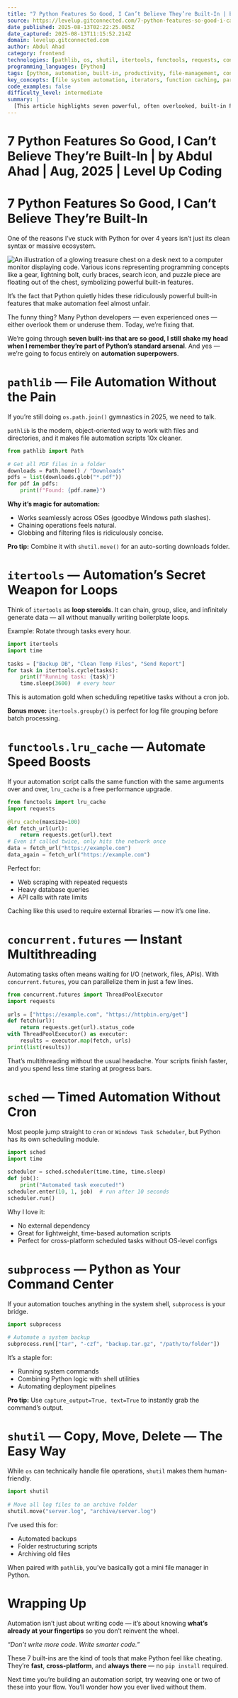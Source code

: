 ```yaml
---
title: "7 Python Features So Good, I Can’t Believe They’re Built-In | by Abdul Ahad | Aug, 2025 | Level Up Coding"
source: https://levelup.gitconnected.com/7-python-features-so-good-i-cant-believe-they-re-built-in-c2a9215d9523
date_published: 2025-08-13T02:22:25.085Z
date_captured: 2025-08-13T11:15:52.214Z
domain: levelup.gitconnected.com
author: Abdul Ahad
category: frontend
technologies: [pathlib, os, shutil, itertools, functools, requests, concurrent.futures, sched, subprocess, cron, Windows Task Scheduler]
programming_languages: [Python]
tags: [python, automation, built-in, productivity, file-management, concurrency, caching, scheduling, system-automation, performance-optimization]
key_concepts: [file system automation, iterators, function caching, parallel processing, task scheduling, inter-process communication, standard library]
code_examples: false
difficulty_level: intermediate
summary: |
  [This article highlights seven powerful, often overlooked, built-in Python features that significantly enhance automation scripts. It covers modules like `pathlib` for object-oriented file handling, `itertools` for efficient loop operations, and `functools.lru_cache` for performance optimization through caching. The author also demonstrates `concurrent.futures` for easy multithreading, `sched` for in-script task scheduling, `subprocess` for interacting with the system shell, and `shutil` for high-level file operations. The piece emphasizes writing "smarter code" by leveraging Python's standard library to avoid reinventing the wheel.]
---
```

# 7 Python Features So Good, I Can’t Believe They’re Built-In | by Abdul Ahad | Aug, 2025 | Level Up Coding

# 7 Python Features So Good, I Can’t Believe They’re Built-In

One of the reasons I’ve stuck with Python for over 4 years isn’t just its clean syntax or massive ecosystem.

![An illustration of a glowing treasure chest on a desk next to a computer monitor displaying code. Various icons representing programming concepts like a gear, lightning bolt, curly braces, search icon, and puzzle piece are floating out of the chest, symbolizing powerful built-in features.](https://miro.medium.com/v2/resize:fit:1000/0*APpqVGc2O4D1JMKh)

It’s the fact that Python quietly hides these ridiculously powerful built-in features that make automation feel almost unfair.

The funny thing? Many Python developers — even experienced ones — either overlook them or underuse them.
Today, we’re fixing that.

We’re going through **seven built-ins that are so good, I still shake my head when I remember they’re part of Python’s standard arsenal**. And yes — we’re going to focus entirely on **automation superpowers**.

# `pathlib` — File Automation Without the Pain

If you’re still doing `os.path.join()` gymnastics in 2025, we need to talk.

`pathlib` is the modern, object-oriented way to work with files and directories, and it makes file automation scripts 10x cleaner.

```python
from pathlib import Path  
  
# Get all PDF files in a folder  
downloads = Path.home() / "Downloads"  
pdfs = list(downloads.glob("*.pdf"))  
for pdf in pdfs:  
    print(f"Found: {pdf.name}")
```

**Why it’s magic for automation:**

*   Works seamlessly across OSes (goodbye Windows path slashes).
*   Chaining operations feels natural.
*   Globbing and filtering files is ridiculously concise.

**Pro tip:** Combine it with `shutil.move()` for an auto-sorting downloads folder.

# `itertools` — Automation’s Secret Weapon for Loops

Think of `itertools` as **loop steroids**. It can chain, group, slice, and infinitely generate data — all without manually writing boilerplate loops.

Example: Rotate through tasks every hour.

```python
import itertools  
import time  
  
tasks = ["Backup DB", "Clean Temp Files", "Send Report"]  
for task in itertools.cycle(tasks):  
    print(f"Running task: {task}")  
    time.sleep(3600)  # every hour
```

This is automation gold when scheduling repetitive tasks without a cron job.

**Bonus move:** `itertools.groupby()` is perfect for log file grouping before batch processing.

# `functools.lru_cache` — Automate Speed Boosts

If your automation script calls the same function with the same arguments over and over, `lru_cache` is a free performance upgrade.

```python
from functools import lru_cache  
import requests  
  
@lru_cache(maxsize=100)  
def fetch_url(url):  
    return requests.get(url).text  
# Even if called twice, only hits the network once  
data = fetch_url("https://example.com")  
data_again = fetch_url("https://example.com")
```

Perfect for:

*   Web scraping with repeated requests
*   Heavy database queries
*   API calls with rate limits

Caching like this used to require external libraries — now it’s one line.

# `concurrent.futures` — Instant Multithreading

Automating tasks often means waiting for I/O (network, files, APIs).
With `concurrent.futures`, you can parallelize them in just a few lines.

```python
from concurrent.futures import ThreadPoolExecutor  
import requests  
  
urls = ["https://example.com", "https://httpbin.org/get"]  
def fetch(url):  
    return requests.get(url).status_code  
with ThreadPoolExecutor() as executor:  
    results = executor.map(fetch, urls)  
print(list(results))
```

That’s multithreading without the usual headache. Your scripts finish faster, and you spend less time staring at progress bars.

# `sched` — Timed Automation Without Cron

Most people jump straight to `cron` or `Windows Task Scheduler`, but Python has its own scheduling module.

```python
import sched  
import time  
  
scheduler = sched.scheduler(time.time, time.sleep)  
def job():  
    print("Automated task executed!")  
scheduler.enter(10, 1, job)  # run after 10 seconds  
scheduler.run()
```

Why I love it:

*   No external dependency
*   Great for lightweight, time-based automation scripts
*   Perfect for cross-platform scheduled tasks without OS-level configs

# `subprocess` — Python as Your Command Center

If your automation touches anything in the system shell, `subprocess` is your bridge.

```python
import subprocess  
  
# Automate a system backup  
subprocess.run(["tar", "-czf", "backup.tar.gz", "/path/to/folder"])
```

It’s a staple for:

*   Running system commands
*   Combining Python logic with shell utilities
*   Automating deployment pipelines

**Pro tip:** Use `capture_output=True, text=True` to instantly grab the command’s output.

# `shutil` — Copy, Move, Delete — The Easy Way

While `os` can technically handle file operations, `shutil` makes them human-friendly.

```python
import shutil  
  
# Move all log files to an archive folder  
shutil.move("server.log", "archive/server.log")
```

I’ve used this for:

*   Automated backups
*   Folder restructuring scripts
*   Archiving old files

When paired with `pathlib`, you’ve basically got a mini file manager in Python.

# Wrapping Up

Automation isn’t just about writing code — it’s about knowing **what’s already at your fingertips** so you don’t reinvent the wheel.

_“Don’t write more code. Write smarter code.”_

These 7 built-ins are the kind of tools that make Python feel like cheating. They’re **fast**, **cross-platform**, and **always there** — no `pip install` required.

Next time you’re building an automation script, try weaving one or two of these into your flow.
You’ll wonder how you ever lived without them.